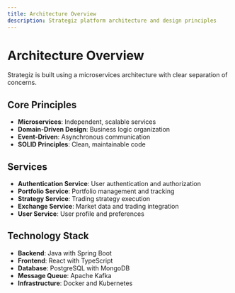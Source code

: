 ```yaml
---
title: Architecture Overview
description: Strategiz platform architecture and design principles
---
```


# Architecture Overview

Strategiz is built using a microservices architecture with clear separation of concerns.

## Core Principles

- **Microservices**: Independent, scalable services
- **Domain-Driven Design**: Business logic organization
- **Event-Driven**: Asynchronous communication
- **SOLID Principles**: Clean, maintainable code

## Services

- **Authentication Service**: User authentication and authorization
- **Portfolio Service**: Portfolio management and tracking
- **Strategy Service**: Trading strategy execution
- **Exchange Service**: Market data and trading integration
- **User Service**: User profile and preferences

## Technology Stack

- **Backend**: Java with Spring Boot
- **Frontend**: React with TypeScript
- **Database**: PostgreSQL with MongoDB
- **Message Queue**: Apache Kafka
- **Infrastructure**: Docker and Kubernetes
